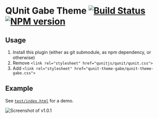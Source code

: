 # QUnit Gabe Theme [![Build Status](https://travis-ci.org/Krinkle/qunit-theme-gabe.svg?branch=master)](https://travis-ci.org/Krinkle/qunit-theme-gabe) [![NPM version](https://badge.fury.io/js/qunit-theme-gabe.svg)](https://badge.fury.io/js/qunit-theme-gabe)

## Usage

1. Install this plugin (either as git submodule, as npm dependency, or otherwise)
2. Remove `<link rel="stylesheet" href="qunitjs/qunit/qunit.css">`
3. Add `<link rel="stylesheet" href="qunit-theme-gabe/qunit-theme-gabe.css">`

## Example

See [`test/index.html`](https://krinkle.github.io/qunit-theme-gabe/test/) for a demo.

![Screenshot of v1.0.1](http://i.imgur.com/7FYzT53.png)
